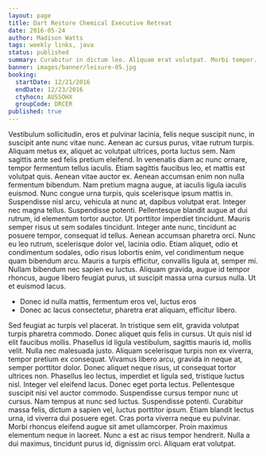 ```yaml
---
layout: page
title: Dart Restore Chemical Executive Retreat
date: 2016-05-24
author: Madison Watts
tags: weekly links, java
status: published
summary: Curabitur in dictum leo. Aliquam erat volutpat. Morbi tempor.
banner: images/banner/leisure-05.jpg
booking:
  startDate: 12/21/2016
  endDate: 12/23/2016
  ctyhocn: AUSSOHX
  groupCode: DRCER
published: true
---
```

Vestibulum sollicitudin, eros et pulvinar lacinia, felis neque suscipit nunc, in suscipit ante nunc vitae nunc. Aenean ac cursus purus, vitae rutrum turpis. Aliquam metus ex, aliquet ac volutpat ultrices, porta luctus sem. Nam sagittis ante sed felis pretium eleifend. In venenatis diam ac nunc ornare, tempor fermentum tellus iaculis. Etiam sagittis faucibus leo, et mattis est volutpat quis. Aenean vitae auctor ex. Aenean accumsan enim non nulla fermentum bibendum. Nam pretium magna augue, at iaculis ligula iaculis euismod. Nunc congue urna turpis, quis scelerisque ipsum mattis in. Suspendisse nisl arcu, vehicula at nunc at, dapibus volutpat erat. Integer nec magna tellus.
Suspendisse potenti. Pellentesque blandit augue at dui rutrum, id elementum tortor auctor. Ut porttitor imperdiet tincidunt. Mauris semper risus ut sem sodales tincidunt. Integer ante nunc, tincidunt ac posuere tempor, consequat id tellus. Aenean accumsan pharetra orci. Nunc eu leo rutrum, scelerisque dolor vel, lacinia odio. Etiam aliquet, odio et condimentum sodales, odio risus lobortis enim, vel condimentum neque quam bibendum arcu. Mauris a turpis efficitur, convallis ligula at, semper mi. Nullam bibendum nec sapien eu luctus. Aliquam gravida, augue id tempor rhoncus, augue libero feugiat purus, ut suscipit massa urna cursus nulla. Ut et euismod lacus.

* Donec id nulla mattis, fermentum eros vel, luctus eros
* Donec ac lacus consectetur, pharetra erat aliquam, efficitur libero.

Sed feugiat ac turpis vel placerat. In tristique sem elit, gravida volutpat turpis pharetra commodo. Donec aliquet quis felis in cursus. Ut quis nisl id elit faucibus mollis. Phasellus id ligula vestibulum, sagittis mauris id, mollis velit. Nulla nec malesuada justo. Aliquam scelerisque turpis non ex viverra, tempor pretium ex consequat. Vivamus libero arcu, gravida in neque at, semper porttitor dolor. Donec aliquet neque risus, ut consequat tortor ultrices non. Phasellus leo lectus, imperdiet et ligula sed, tristique luctus nisl. Integer vel eleifend lacus. Donec eget porta lectus.
Pellentesque suscipit nisi vel auctor commodo. Suspendisse cursus tempor nunc ut cursus. Nam tempus at nunc sed luctus. Suspendisse potenti. Curabitur massa felis, dictum a sapien vel, luctus porttitor ipsum. Etiam blandit lectus urna, id viverra dui posuere eget. Cras porta viverra neque eu pulvinar. Morbi rhoncus eleifend augue sit amet ullamcorper. Proin maximus elementum neque in laoreet. Nunc a est ac risus tempor hendrerit. Nulla a dui maximus, tincidunt purus id, dignissim orci. Aliquam erat volutpat.
